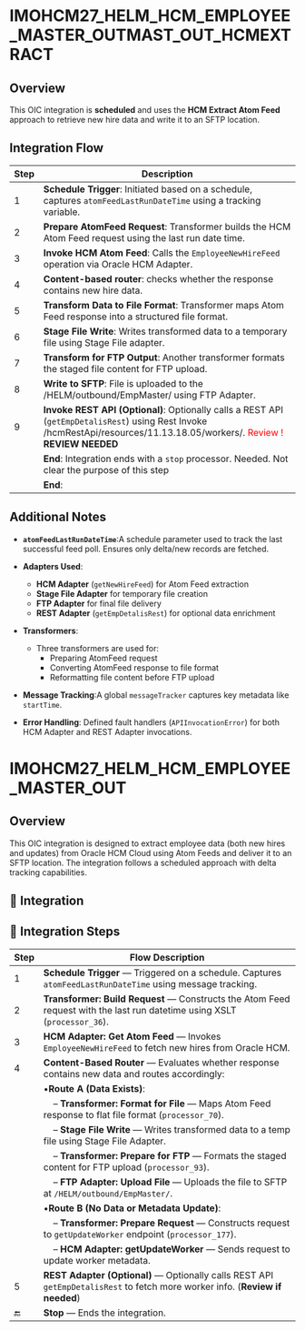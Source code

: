 # IMOHCM27_HELM_HCM_EMPLOYEE_MASTER_OUTMAST_OUT_HCMEXTRACT
## Overview
This OIC integration is **scheduled** and uses the **HCM Extract Atom Feed** approach to retrieve new hire data and write it to an SFTP location.

## Integration Flow
| Step  | Description                                                                                                                                        |
| ----- | -------------------------------------------------------------------------------------------------------------------------------------------------- |
| 1 | **Schedule Trigger**: Initiated based on a schedule, captures `atomFeedLastRunDateTime` using a tracking variable.       |
| 2 | **Prepare AtomFeed Request**: Transformer builds the HCM Atom Feed request using the last run date time.                       |
| 3 | **Invoke HCM Atom Feed**: Calls the `EmployeeNewHireFeed` operation via Oracle HCM Adapter.                           |
| 4 | **Content-based router**: checks whether the response contains new hire data.                         |
| 5 | **Transform Data to File Format**: Transformer maps Atom Feed response into a structured file format.                     |
| 6 | **Stage File Write**: Writes transformed data to a temporary file using Stage File adapter.                               |
| 7 | **Transform for FTP Output**: Another transformer formats the staged file content for FTP upload.                         |
| 8 | **Write to SFTP**: File is uploaded to the /HELM/outbound/EmpMaster/ using FTP Adapter.                                  |
| 9 | **Invoke REST API (Optional)**: Optionally calls a REST API (`getEmpDetalisRest`) using Rest Invoke /hcmRestApi/resources/11.13.18.05/workers/.  <font color='red'>Review !</font> **REVIEW NEEDED**
|    | **End**: Integration ends with a `stop` processor.   Needed. Not clear the purpose of this step</font>
|    | **End**:                                                                                      |

## Additional Notes

- **`atomFeedLastRunDateTime`**:A schedule parameter used to track the last successful feed poll. Ensures only delta/new records are fetched.
- **Adapters Used**:

  - **HCM Adapter** (`getNewHireFeed`) for Atom Feed extraction
  - **Stage File Adapter** for temporary file creation
  - **FTP Adapter** for final file delivery
  - **REST Adapter** (`getEmpDetalisRest`) for optional data enrichment
- **Transformers**:
  - Three transformers are used for:
    - Preparing AtomFeed request
    - Converting AtomFeed response to file format
    - Reformatting file content before FTP upload
- **Message Tracking**:A global `messageTracker` captures key metadata like `startTime`.
- **Error Handling**:
  Defined fault handlers (`APIInvocationError`) for both HCM Adapter and REST Adapter invocations.

# IMOHCM27_HELM_HCM_EMPLOYEE_MASTER_OUT
## Overview
This OIC integration is designed to extract employee data (both new hires and updates) from Oracle HCM Cloud using Atom Feeds and deliver it to an SFTP location. The integration follows a scheduled approach with delta tracking capabilities.

## 🧭 Integration 

## 🧭 Integration Steps

| Step  | Flow Description                                                                                                                             |
| ----- | -------------------------------------------------------------------------------------------------------------------------------------------- |
| 1 | **Schedule Trigger** — Triggered on a schedule. Captures `atomFeedLastRunDateTime` using message tracking.                          |
| 2 | **Transformer: Build Request** — Constructs the Atom Feed request with the last run datetime using XSLT (`processor_36`).           |
| 3 | **HCM Adapter: Get Atom Feed** — Invokes `EmployeeNewHireFeed` to fetch new hires from Oracle HCM.                                  |
| 4 | **Content-Based Router** — Evaluates whether response contains new data and routes accordingly:                                       |
|       | •**Route A (Data Exists)**:                                                                                                           |
|       | &nbsp;&nbsp;&nbsp;&nbsp;– **Transformer: Format for File** — Maps Atom Feed response to flat file format (`processor_70`).         |
|       | &nbsp;&nbsp;&nbsp;&nbsp;– **Stage File Write** — Writes transformed data to a temp file using Stage File Adapter.                    |
|       | &nbsp;&nbsp;&nbsp;&nbsp;– **Transformer: Prepare for FTP** — Formats the staged content for FTP upload (`processor_93`).           |
|       | &nbsp;&nbsp;&nbsp;&nbsp;– **FTP Adapter: Upload File** — Uploads the file to SFTP at `/HELM/outbound/EmpMaster/`.                  |
|       | •**Route B (No Data or Metadata Update)**:                                                                                            |
|       | &nbsp;&nbsp;&nbsp;&nbsp;– **Transformer: Prepare Request** — Constructs request to `getUpdateWorker` endpoint (`processor_177`). |
|       | &nbsp;&nbsp;&nbsp;&nbsp;– **HCM Adapter: getUpdateWorker** — Sends request to update worker metadata.                                |
| 5 | **REST Adapter (Optional)** — Optionally calls REST API `getEmpDetalisRest` to fetch more worker info. (**Review if needed**) |
| 🔚    | **Stop** — Ends the integration.                                                                                                      |
<!--stackedit_data:
eyJoaXN0b3J5IjpbLTEwNTkzNjIyMiwxMzI1NDc5OTAsMTgxNT
YxNjE0OSwtMTA4OTY0NTU4Myw4Njc1MzQ5ODYsMTI1NTA2NDEy
NCwxMzQ3MTM2OTQ1LC0xMTYzMDE3MTM3LDM2MDA4MzQ0MiwtMT
A3ODI2MDcwNSwxNDE1MzQ4ODE1LC0xMTE0ODc2NjUxLC04Mjc5
NDU2ODYsLTYyMjE0NDcxMV19
-->